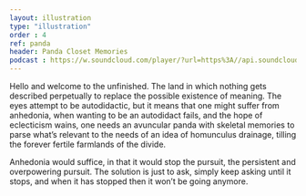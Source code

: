 ```yaml
---
layout: illustration
type: "illustration"
order : 4
ref: panda
header: Panda Closet Memories
podcast : https://w.soundcloud.com/player/?url=https%3A//api.soundcloud.com/tracks/210888081
---
```


Hello and welcome to the unfinished. The land in which nothing gets described perpetually to replace the possible existence of meaning. The eyes attempt to be autodidactic, but it means that one might suffer from anhedonia, when wanting to be an autodidact fails, and the hope of eclecticism wains, one needs an avuncular panda with skeletal memories to parse what’s relevant to the needs of an idea of homunculus drainage, tilling the forever fertile farmlands of the divide.

Anhedonia would suffice, in that it would stop the pursuit, the persistent and overpowering pursuit. The solution is just to ask, simply keep asking until it stops, and when it has stopped then it won’t be going anymore.
 
<!-- Panda is shocked and questioning the rate at which it is traveling whilst holding its orbital. The hope is, two dead memories make meaning. Meaning what they were meant to mean. The panda can only travel to hope by paying for the journey with despair. It’s like a bad analogy, it describes what it isn’t. -->
